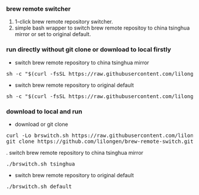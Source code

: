 ### brew remote switcher
1. 1-click brew remote repository switcher.
2. simple bash wrapper to switch brew remote repositoy to china tsinghua mirror or set to original default.

### run directly without git clone or download to local firstly
* switch brew remote repository to china tsinghua mirror
<pre>
sh -c "$(curl -fsSL https://raw.githubusercontent.com/lilongen/brew-remote-switch/master/brswitch.sh)" "" tsinghua
</pre>
* switch brew remote repository to original default
<pre>
sh -c "$(curl -fsSL https://raw.githubusercontent.com/lilongen/brew-remote-switch/master/brswitch.sh" "" default
</pre>

### download to local and run
* download or git clone
<pre>
curl -Lo brswitch.sh https://raw.githubusercontent.com/lilongen/brew-remote-switch/master/brswitch.sh
git clone https://github.com/lilongen/brew-remote-switch.git
</pre>
. switch brew remote repository to china tsinghua mirror
<pre>./brswitch.sh tsinghua</pre>
* switch brew remote repository to original default
<pre>./brswitch.sh default</pre>
